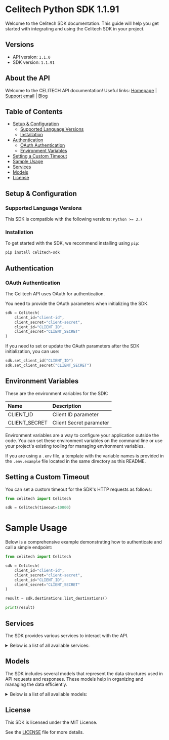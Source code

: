 # Celitech Python SDK 1.1.91<a id="celitech-python-sdk-1191"></a>

Welcome to the Celitech SDK documentation. This guide will help you get started with integrating and using the Celitech SDK in your project.

## Versions<a id="versions"></a>

- API version: `1.1.0`
- SDK version: `1.1.91`

## About the API<a id="about-the-api"></a>

Welcome to the CELITECH API documentation! Useful links: [Homepage](https://www.celitech.com) | [Support email](mailto:support@celitech.com) | [Blog](https://www.celitech.com/blog/)

## Table of Contents<a id="table-of-contents"></a>

- [Setup & Configuration](#setup--configuration)
  - [Supported Language Versions](#supported-language-versions)
  - [Installation](#installation)
- [Authentication](#authentication)
  - [OAuth Authentication](#oauth-authentication)
  - [Environment Variables](#environment-variables)
- [Setting a Custom Timeout](#setting-a-custom-timeout)
- [Sample Usage](#sample-usage)
- [Services](#services)
- [Models](#models)
- [License](#license)

## Setup & Configuration<a id="setup--configuration"></a>

### Supported Language Versions<a id="supported-language-versions"></a>

This SDK is compatible with the following versions: `Python >= 3.7`

### Installation<a id="installation"></a>

To get started with the SDK, we recommend installing using `pip`:

```bash
pip install celitech-sdk
```

## Authentication<a id="authentication"></a>

### OAuth Authentication<a id="oauth-authentication"></a>

The Celitech API uses OAuth for authentication.

You need to provide the OAuth parameters when initializing the SDK.

```py
sdk = Celitech(
    client_id="client-id",
    client_secret="client-secret",
    client_id="CLIENT_ID",
    client_secret="CLIENT_SECRET"
)
```

If you need to set or update the OAuth parameters after the SDK initialization, you can use:

```py
sdk.set_client_id("CLIENT_ID")
sdk.set_client_secret("CLIENT_SECRET")
```

## Environment Variables<a id="environment-variables"></a>

These are the environment variables for the SDK:

| Name          | Description             |
| :------------ | :---------------------- |
| CLIENT_ID     | Client ID parameter     |
| CLIENT_SECRET | Client Secret parameter |

Environment variables are a way to configure your application outside the code. You can set these environment variables on the command line or use your project's existing tooling for managing environment variables.

If you are using a `.env` file, a template with the variable names is provided in the `.env.example` file located in the same directory as this README.

## Setting a Custom Timeout<a id="setting-a-custom-timeout"></a>

You can set a custom timeout for the SDK's HTTP requests as follows:

```py
from celitech import Celitech

sdk = Celitech(timeout=10000)
```

# Sample Usage<a id="sample-usage"></a>

Below is a comprehensive example demonstrating how to authenticate and call a simple endpoint:

```py
from celitech import Celitech

sdk = Celitech(
    client_id="client-id",
    client_secret="client-secret",
    client_id="CLIENT_ID",
    client_secret="CLIENT_SECRET"
)

result = sdk.destinations.list_destinations()

print(result)

```

## Services<a id="services"></a>

The SDK provides various services to interact with the API.

<details> 
<summary>Below is a list of all available services:</summary>

| Name         |
| :----------- |
| o_auth       |
| destinations |
| packages     |
| purchases    |
| e_sim        |

</details>

## Models<a id="models"></a>

The SDK includes several models that represent the data structures used in API requests and responses. These models help in organizing and managing the data efficiently.

<details> 
<summary>Below is a list of all available models:</summary>

| Name                             | Description |
| :------------------------------- | :---------- |
| GetAccessTokenRequest            |             |
| GetAccessTokenOkResponse         |             |
| ListDestinationsOkResponse       |             |
| ListPackagesOkResponse           |             |
| ListPurchasesOkResponse          |             |
| CreatePurchaseRequest            |             |
| CreatePurchaseOkResponse         |             |
| TopUpEsimRequest                 |             |
| TopUpEsimOkResponse              |             |
| EditPurchaseRequest              |             |
| EditPurchaseOkResponse           |             |
| GetPurchaseConsumptionOkResponse |             |
| GetEsimOkResponse                |             |
| GetEsimDeviceOkResponse          |             |
| GetEsimHistoryOkResponse         |             |
| GetEsimMacOkResponse             |             |

</details>

## License<a id="license"></a>

This SDK is licensed under the MIT License.

See the [LICENSE](LICENSE) file for more details.
